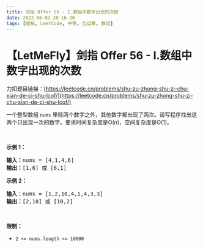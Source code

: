 ```yaml
---
title: 剑指 Offer 56 - I.数组中数字出现的次数
date: 2022-06-02 20-16-20
tags: [题解, LeetCode, 中等, 位运算, 数组]
---
```


# 【LetMeFly】剑指 Offer 56 - I.数组中数字出现的次数

力扣题目链接：[https://leetcode.cn/problems/shu-zu-zhong-shu-zi-chu-xian-de-ci-shu-lcof/](https://leetcode.cn/problems/shu-zu-zhong-shu-zi-chu-xian-de-ci-shu-lcof/)

<p>一个整型数组 <code>nums</code> 里除两个数字之外，其他数字都出现了两次。请写程序找出这两个只出现一次的数字。要求时间复杂度是O(n)，空间复杂度是O(1)。</p>

<p>&nbsp;</p>

<p><strong>示例 1：</strong></p>

<pre><strong>输入：</strong>nums = [4,1,4,6]
<strong>输出：</strong>[1,6] 或 [6,1]
</pre>

<p><strong>示例 2：</strong></p>

<pre><strong>输入：</strong>nums = [1,2,10,4,1,4,3,3]
<strong>输出：</strong>[2,10] 或 [10,2]</pre>

<p>&nbsp;</p>

<p><strong>限制：</strong></p>

<ul>
	<li><code>2 &lt;= nums.length &lt;= 10000</code></li>
</ul>

<p>&nbsp;</p>


    